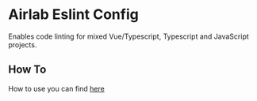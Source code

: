 # Airlab Eslint Config

Enables code linting for mixed Vue/Typescript, Typescript and JavaScript projects.

## How To

How to use you can find [here](./USAGE.md)